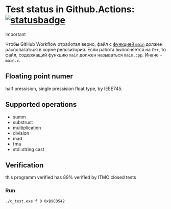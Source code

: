 # Test status in Github.Actions: [![statusbadge](../../actions/workflows/classroom.yml/badge.svg?branch=main&event=workflow_dispatch)](../../actions/workflows/classroom.yml)

> [!IMPORTANT]
> Чтобы GitHub Workflow отработал верно, файл с [функцией `main`](https://en.cppreference.com/w/c/language/main_function) должен располагаться в корне репозитория.
> Если работа выполняется на `C++`, то файл, содержащий функцию `main` должен называться `main.cpp`. Иначе – `main.c`.

## Floating point numer
half pressision, single pressision float type, by IEEE745.

## Supported operations
- summ
- substruct
- multiplication
- division
- mad
- fma
- std::string cast

## Verification
this programm verified has 89% verified by ITMO closed tests

### Run
```
./c_test.exe f 0 0xB9CD542
```
